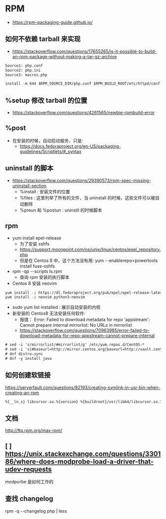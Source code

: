 # RPM

- https://rpm-packaging-guide.github.io/

## 如何不依赖 tarball 来实现
- https://stackoverflow.com/questions/17655265/is-it-possible-to-build-an-rpm-package-without-making-a-tar-gz-archive

```txt
Source1: php.conf
Source2: php.ini
Source3: macros.php

install -m 644 $RPM_SOURCE_DIR/php.conf $RPM_BUILD_ROOT/etc/httpd/conf.d
```

## %setup 修改 tarball 的位置
- https://stackoverflow.com/questions/4261565/newbie-rpmbuild-error

## %post
- 在安装的时候，自动启动服务，只是:
  - https://docs.fedoraproject.org/en-US/packaging-guidelines/Scriptlets/#_syntax

## uninstall 的脚本

- https://stackoverflow.com/questions/29390573/rpm-spec-missing-uninstall-section
  - %install : 安装文件的位置
  - %files : 这里列举了所有的文件，当 uninstall 的时候，这些文件可以被自动删除
  - %preun 和 %postun : uninstll 的时候脚本

## rpm
- yum install epel-release
  - 为了安装 sshfs
  - https://support.moonpoint.com/os/unix/linux/centos/epel_repository.php
  - 但是在 Centos 8 中，这个方法没有用: yum --enablerepo=powertools install fuse-sshfs
- rpm -qp --scripts ls.rpm
  - 查询 rpm 安装的执行脚本
- Centos 8 安装 neovim
```sh
yum install -y https://dl.fedoraproject.org/pub/epel/epel-release-latest-8.noarch.rpm
yum install -y neovim python3-neovim
```

- sudo yum list installed : 展示自动安装的内核
- 新安装的 Centos8 无法安装任何软件:
  - 报错： Error: Failed to download metadata for repo 'appstream': Cannot prepare internal mirrorlist: No URLs in mirrorlist
  - https://stackoverflow.com/questions/70963985/error-failed-to-download-metadata-for-repo-appstream-cannot-prepare-internal
```txt
# sed -i 's/mirrorlist/#mirrorlist/g' /etc/yum.repos.d/CentOS-*
# sed -i 's|#baseurl=http://mirror.centos.org|baseurl=http://vault.centos.org|g' /etc/yum.repos.d/CentOS-*
# dnf distro-sync
# dnf -y install java
```

## 如何创建软链接
https://serverfault.com/questions/82193/creating-symlink-in-usr-bin-when-creating-an-rpm

```txt
%{__ln_s} libcursor.so.%{version} %{buildroot}/usr/lib64/libcursor.so.1
```

## 文档
http://ftp.rpm.org/max-rpm/

## [ ] https://unix.stackexchange.com/questions/330186/where-does-modprobe-load-a-driver-that-udev-requests
modporbe 是如何工作的

## 查找 changelog

rpm -q --changelog php | less
